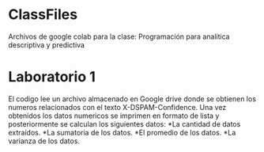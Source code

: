 # ClassFiles
Archivos de google colab para la clase: Programación para analítica descriptiva y predictiva

# Laboratorio 1 
El codigo lee un archivo almacenado en  Google drive donde se obtienen los numeros relacionados con el texto X-DSPAM-Confidence.
Una vez obtenidos los datos numericos se imprimen en formato de lista y posteriormente se calculan los siguientes datos: 
*La cantidad de datos extraídos.
*La sumatoria de los datos.
*El promedio de los datos.
*La varianza de los datos.

